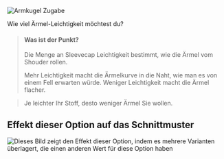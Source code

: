 ![Armkugel Zugabe](./sleevecapease.svg)

Wie viel Ärmel-Leichtigkeit möchtest du?

> #### Was ist der Punkt?
>
> Die Menge an Sleevecap Leichtigkeit bestimmt, wie die Ärmel vom Shouder rollen.
>
> Mehr Leichtigkeit macht die Ärmelkurve in die Naht, wie man es von einem Fell erwarten würde. Weniger Leichtigkeit macht die Ärmel flacher.

> Je leichter Ihr Stoff, desto weniger Ärmel Sie wollen.

## Effekt dieser Option auf das Schnittmuster

![Dieses Bild zeigt den Effekt dieser Option, indem es mehrere Varianten überlagert, die einen anderen Wert für diese Option haben](carlton_sleevecapease_sample.svg "Effekt dieser Option auf das Schnittmuster")
